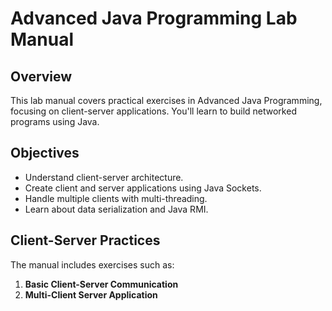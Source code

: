# Advanced Java Programming Lab Manual

## Overview

This lab manual covers practical exercises in Advanced Java Programming, focusing on client-server applications. You'll learn to build networked programs using Java.

## Objectives

- Understand client-server architecture.
- Create client and server applications using Java Sockets.
- Handle multiple clients with multi-threading.
- Learn about data serialization and Java RMI.

## Client-Server Practices

The manual includes exercises such as:

1. **Basic Client-Server Communication**
2. **Multi-Client Server Application**